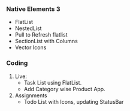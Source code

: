 ### Native Elements 3

- FlatList
- NestedList
- Pull to Refresh flatlist
- SectionList with Columns
- Vector Icons

### Coding

1. Live:
   - Task List using FlatList.
   - Add Category wise Product App.
2. Assignments
   - Todo List with Icons, updating StatusBar
